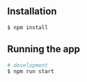 

## Installation

```bash
$ npm install
```

## Running the app

```bash
# development
$ npm run start


